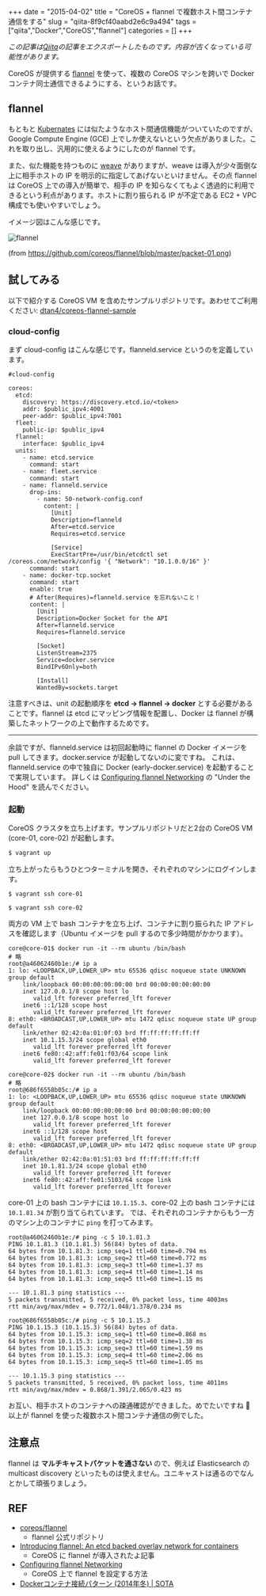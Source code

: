 +++ 
date = "2015-04-02"
title = "CoreOS + flannel で複数ホスト間コンテナ通信をする"
slug = "qiita-8f9cf40aabd2e6c9a494" 
tags = ["qiita","Docker","CoreOS","flannel"]
categories = []
+++

*この記事は[Qiita](https://qiita.com/dtan4/items/8f9cf40aabd2e6c9a494)の記事をエクスポートしたものです。内容が古くなっている可能性があります。*

CoreOS が提供する [flannel](https://github.com/coreos/flannel) を使って、複数の CoreOS マシンを跨いで Docker コンテナ同士通信できるようにする、というお話です。

## flannel

もともと [Kubernates](https://github.com/googlecloudplatform/kubernetes) には似たようなホスト間通信機能がついていたのですが、Google Compute Engine (GCE) 上でしか使えないという欠点がありました。これを取り出し、汎用的に使えるようにしたのが flannel です。

また、似た機能を持つものに [weave](https://github.com/zettio/weave) がありますが、weave は導入が少々面倒な上に相手ホストの IP を明示的に指定してあげないといけません。その点 flannel は CoreOS 上での導入が簡単で、相手の IP を知らなくてもよく透過的に利用できるという利点があります。ホストに割り振られる IP が不定である EC2 + VPC 構成でも使いやすいでしょう。

イメージ図はこんな感じです。

![flannel](https://raw.githubusercontent.com/coreos/flannel/master/packet-01.png)

(from https://github.com/coreos/flannel/blob/master/packet-01.png)

## 試してみる

以下で紹介する CoreOS VM を含めたサンプルリポジトリです。あわせてご利用ください:
[dtan4/coreos-flannel-sample](https://github.com/dtan4/coreos-flannel-sample)

### cloud-config

まず cloud-config はこんな感じです。flanneld.service というのを定義しています。

```yaml:user-data
#cloud-config

coreos:
  etcd:
    discovery: https://discovery.etcd.io/<token>
    addr: $public_ipv4:4001
    peer-addr: $public_ipv4:7001
  fleet:
    public-ip: $public_ipv4
  flannel:
    interface: $public_ipv4
  units:
    - name: etcd.service
      command: start
    - name: fleet.service
      command: start
    - name: flanneld.service
      drop-ins:
        - name: 50-network-config.conf
          content: |
            [Unit]
            Description=flanneld
            After=etcd.service
            Requires=etcd.service

            [Service]
            ExecStartPre=/usr/bin/etcdctl set /coreos.com/network/config '{ "Network": "10.1.0.0/16" }'
      command: start
    - name: docker-tcp.socket
      command: start
      enable: true
      # After(Requires)=flanneld.service を忘れないこと！
      content: |
        [Unit]
        Description=Docker Socket for the API
        After=flanneld.service
        Requires=flanneld.service

        [Socket]
        ListenStream=2375
        Service=docker.service
        BindIPv6Only=both

        [Install]
        WantedBy=sockets.target
```

注意すべきは、unit の起動順序を __etcd -> flannel -> docker__ とする必要があることです。flannel は etcd にマッピング情報を配置し、Docker は flannel が構築したネットワークの上で動作するためです。

* * *

余談ですが、flanneld.service は初回起動時に flannel の Docker イメージを pull してきます。docker.service が起動してないのに変ですね。
これは、flanneld.service の中で独自に Docker (early-docker.service) を起動することで実現しています。
詳しくは [Configuring flannel Networking](https://coreos.com/docs/cluster-management/setup/flannel-config/) の "Under the Hood" を読んでください。

### 起動

CoreOS クラスタを立ち上げます。サンプルリポジトリだと2台の CoreOS VM (core-01, core-02) が起動します。

```bash
$ vagrant up
```

立ち上がったらもうひとつターミナルを開き、それぞれのマシンにログインします。

```bash:core-01
$ vagrant ssh core-01
```

```bash:core-02
$ vagrant ssh core-02
```

両方の VM 上で bash コンテナを立ち上げ、コンテナに割り振られた IP アドレスを確認します（Ubuntu イメージを pull するので多少時間がかかります）。

```bash:core-01
core@core-01$ docker run -it --rm ubuntu /bin/bash
# 略
root@a46062460b1e:/# ip a
1: lo: <LOOPBACK,UP,LOWER_UP> mtu 65536 qdisc noqueue state UNKNOWN group default
    link/loopback 00:00:00:00:00:00 brd 00:00:00:00:00:00
    inet 127.0.0.1/8 scope host lo
       valid_lft forever preferred_lft forever
    inet6 ::1/128 scope host
       valid_lft forever preferred_lft forever
8: eth0: <BROADCAST,UP,LOWER_UP> mtu 1472 qdisc noqueue state UP group default
    link/ether 02:42:0a:01:0f:03 brd ff:ff:ff:ff:ff:ff
    inet 10.1.15.3/24 scope global eth0
       valid_lft forever preferred_lft forever
    inet6 fe80::42:aff:fe01:f03/64 scope link
       valid_lft forever preferred_lft forever
```

```bash:core-02
core@core-02$ docker run -it --rm ubuntu /bin/bash
# 略
root@686f6558b05c:/# ip a
1: lo: <LOOPBACK,UP,LOWER_UP> mtu 65536 qdisc noqueue state UNKNOWN group default
    link/loopback 00:00:00:00:00:00 brd 00:00:00:00:00:00
    inet 127.0.0.1/8 scope host lo
       valid_lft forever preferred_lft forever
    inet6 ::1/128 scope host
       valid_lft forever preferred_lft forever
8: eth0: <BROADCAST,UP,LOWER_UP> mtu 1472 qdisc noqueue state UP group default
    link/ether 02:42:0a:01:51:03 brd ff:ff:ff:ff:ff:ff
    inet 10.1.81.3/24 scope global eth0
       valid_lft forever preferred_lft forever
    inet6 fe80::42:aff:fe01:5103/64 scope link
       valid_lft forever preferred_lft forever
```

core-01 上の bash コンテナには `10.1.15.3`、core-02 上の bash コンテナには `10.1.81.34` が割り当てられています。
では、それぞれのコンテナからもう一方のマシン上のコンテナに `ping` を打ってみます。

```bash:core-01
root@a46062460b1e:/# ping -c 5 10.1.81.3
PING 10.1.81.3 (10.1.81.3) 56(84) bytes of data.
64 bytes from 10.1.81.3: icmp_seq=1 ttl=60 time=0.794 ms
64 bytes from 10.1.81.3: icmp_seq=2 ttl=60 time=0.772 ms
64 bytes from 10.1.81.3: icmp_seq=3 ttl=60 time=1.37 ms
64 bytes from 10.1.81.3: icmp_seq=4 ttl=60 time=1.14 ms
64 bytes from 10.1.81.3: icmp_seq=5 ttl=60 time=1.15 ms

--- 10.1.81.3 ping statistics ---
5 packets transmitted, 5 received, 0% packet loss, time 4003ms
rtt min/avg/max/mdev = 0.772/1.048/1.378/0.234 ms
```

```bash:core-02
root@686f6558b05c:/# ping -c 5 10.1.15.3
PING 10.1.15.3 (10.1.15.3) 56(84) bytes of data.
64 bytes from 10.1.15.3: icmp_seq=1 ttl=60 time=0.868 ms
64 bytes from 10.1.15.3: icmp_seq=2 ttl=60 time=1.38 ms
64 bytes from 10.1.15.3: icmp_seq=3 ttl=60 time=1.59 ms
64 bytes from 10.1.15.3: icmp_seq=4 ttl=60 time=2.06 ms
64 bytes from 10.1.15.3: icmp_seq=5 ttl=60 time=1.05 ms

--- 10.1.15.3 ping statistics ---
5 packets transmitted, 5 received, 0% packet loss, time 4011ms
rtt min/avg/max/mdev = 0.868/1.391/2.065/0.423 ms
```

お互い、相手ホストのコンテナへの疎通確認ができました。めでたいですね :tada: 
以上が flannel を使った複数ホスト間コンテナ通信の例でした。

## 注意点

flannel は __マルチキャストパケットを通さない__ ので、例えば Elasticsearch の multicast discovery といったものは使えません。ユニキャストは通るのでなんとかして頑張りましょう。

## REF
- [coreos/flannel](https://github.com/coreos/flannel)
    - flannel 公式リポジトリ
- [Introducing flannel: An etcd backed overlay network for containers](https://coreos.com/blog/introducing-rudder/)
    - CoreOS に flannel が導入されたよ記事
- [Configuring flannel Networking](https://coreos.com/docs/cluster-management/setup/flannel-config/)
    - CoreOS 上で flannel を設定する方法
- [Dockerコンテナ接続パターン (2014年冬) | SOTA](http://deeeet.com/writing/2014/12/01/docker-link-pattern/)
